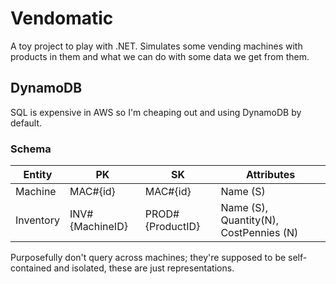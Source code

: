# Vendomatic

A toy project to play with .NET. Simulates some vending machines with products in them and what we can do with some data we get from them.

## DynamoDB

SQL is expensive in AWS so I'm cheaping out and using DynamoDB by default.

### Schema

| Entity    | PK              | SK               | Attributes |
| --------- | --------------- | ---------------- | ---------- |
| Machine   | MAC#{id}        | MAC#{id}         | Name (S)   |
| Inventory | INV#{MachineID} | PROD#{ProductID} | Name (S), Quantity(N), CostPennies (N) |

Purposefully don't query across machines; they're supposed to be self-contained and isolated, these are just representations.